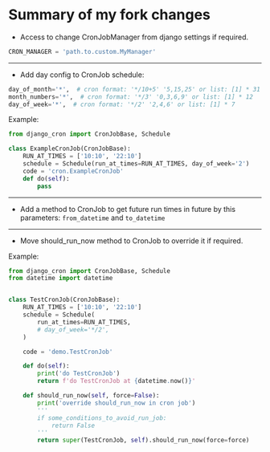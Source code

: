 
Summary of my fork changes
=======================
- Access to change CronJobManager from django settings if required.

```python
CRON_MANAGER = 'path.to.custom.MyManager'
```

---
- Add day config to CronJob schedule:

```python
day_of_month='*',  # cron format: '*/10+5' '5,15,25' or list: [1] * 31
month_numbers='*',  # cron format: '*/3' '0,3,6,9' or list: [1] * 12
day_of_week='*',  # cron format: '*/2' '2,4,6' or list: [1] * 7
```

Example:
```python
from django_cron import CronJobBase, Schedule

class ExampleCronJob(CronJobBase):
    RUN_AT_TIMES = ['10:10', '22:10']
    schedule = Schedule(run_at_times=RUN_AT_TIMES, day_of_week='2')
    code = 'cron.ExampleCronJob'
    def do(self):
        pass

```

---
- Add a method to CronJob to get future run times in future by this parameters:
`from_datetime` and `to_datetime`

---
- Move should_run_now method to CronJob to override it if required.

Example:

```python
from django_cron import CronJobBase, Schedule
from datetime import datetime


class TestCronJob(CronJobBase):
    RUN_AT_TIMES = ['10:10', '22:10']
    schedule = Schedule(
        run_at_times=RUN_AT_TIMES,
        # day_of_week='*/2',
    )

    code = 'demo.TestCronJob'

    def do(self):
        print('do TestCronJob')
        return f'do TestCronJob at {datetime.now()}'

    def should_run_now(self, force=False):
        print('override should_run_now in cron job')
        '''
        if some_conditions_to_avoid_run_job:
            return False
        '''
        return super(TestCronJob, self).should_run_now(force=force)

```

